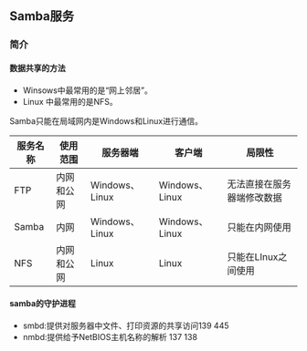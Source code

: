 ## Samba服务

### 简介

#### 数据共享的方法

- Winsows中最常用的是“网上邻居”。
- Linux 中最常用的是NFS。

Samba只能在局域网内是Windows和Linux进行通信。

|服务名称|使用范围|服务器端|客户端|局限性|
|--|--|--|--|--|
|FTP|内网和公网|Windows、Linux|Windows、Linux|无法直接在服务器端修改数据|
|Samba|内网|Windows、Linux|Windows、Linux|只能在内网使用|
|NFS|内网和公网|Linux|Linux|只能在LInux之间使用|

#### samba的守护进程

- smbd:提供对服务器中文件、打印资源的共享访问139 445
- nmbd:提供给予NetBIOS主机名称的解析 137 138
